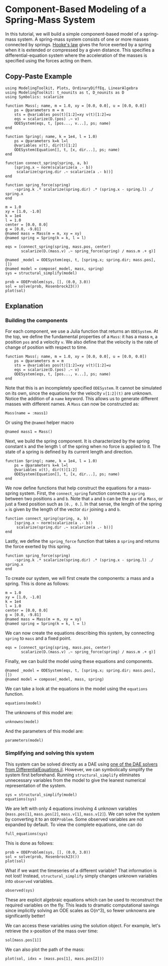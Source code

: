 # Component-Based Modeling of a Spring-Mass System

In this tutorial, we will build a simple component-based model of a spring-mass system. A spring-mass system consists of one or more masses connected by springs. [Hooke's law](https://en.wikipedia.org/wiki/Hooke%27s_law) gives the force exerted by a spring when it is extended or compressed by a given distance. This specifies a differential-equation system where the acceleration of the masses is specified using the forces acting on them.

## Copy-Paste Example

```@example component
using ModelingToolkit, Plots, OrdinaryDiffEq, LinearAlgebra
using ModelingToolkit: t_nounits as t, D_nounits as D
using Symbolics: scalarize

function Mass(; name, m = 1.0, xy = [0.0, 0.0], u = [0.0, 0.0])
    ps = @parameters m = m
    sts = @variables pos(t)[1:2]=xy v(t)[1:2]=u
    eqs = scalarize(D.(pos) .~ v)
    ODESystem(eqs, t, [pos..., v...], ps; name)
end

function Spring(; name, k = 1e4, l = 1.0)
    ps = @parameters k=k l=l
    @variables x(t), dir(t)[1:2]
    ODESystem(Equation[], t, [x, dir...], ps; name)
end

function connect_spring(spring, a, b)
    [spring.x ~ norm(scalarize(a .- b))
     scalarize(spring.dir .~ scalarize(a .- b))]
end

function spring_force(spring)
    -spring.k .* scalarize(spring.dir) .* (spring.x - spring.l) ./ spring.x
end

m = 1.0
xy = [1.0, -1.0]
k = 1e4
l = 1.0
center = [0.0, 0.0]
g = [0.0, -9.81]
@named mass = Mass(m = m, xy = xy)
@named spring = Spring(k = k, l = l)

eqs = [connect_spring(spring, mass.pos, center)
       scalarize(D.(mass.v) .~ spring_force(spring) / mass.m .+ g)]

@named _model = ODESystem(eqs, t, [spring.x; spring.dir; mass.pos], [])
@named model = compose(_model, mass, spring)
sys = structural_simplify(model)

prob = ODEProblem(sys, [], (0.0, 3.0))
sol = solve(prob, Rosenbrock23())
plot(sol)
```

## Explanation

### Building the components

For each component, we use a Julia function that returns an `ODESystem`. At the top, we define the fundamental properties of a `Mass`: it has a mass `m`, a position `pos` and a velocity `v`. We also define that the velocity is the rate of change of position with respect to time.

```@example component
function Mass(; name, m = 1.0, xy = [0.0, 0.0], u = [0.0, 0.0])
    ps = @parameters m = m
    sts = @variables pos(t)[1:2]=xy v(t)[1:2]=u
    eqs = scalarize(D.(pos) .~ v)
    ODESystem(eqs, t, [pos..., v...], ps; name)
end
```

Note that this is an incompletely specified `ODESystem`. It cannot be simulated on its own, since the equations for the velocity `v[1:2](t)` are unknown. Notice the addition of a `name` keyword. This allows us to generate different masses with different names. A `Mass` can now be constructed as:

```@example component
Mass(name = :mass1)
```

Or using the `@named` helper macro

```@example component
@named mass1 = Mass()
```

Next, we build the spring component. It is characterized by the spring constant `k` and the length `l` of the spring when no force is applied to it. The state of a spring is defined by its current length and direction.

```@example component
function Spring(; name, k = 1e4, l = 1.0)
    ps = @parameters k=k l=l
    @variables x(t), dir(t)[1:2]
    ODESystem(Equation[], t, [x, dir...], ps; name)
end
```

We now define functions that help construct the equations for a mass-spring system. First, the `connect_spring` function connects a `spring` between two positions `a` and `b`. Note that `a` and `b` can be the `pos` of a `Mass`, or just a fixed position such as `[0., 0.]`. In that sense, the length of the spring `x` is given by the length of the vector `dir` joining `a` and `b`.

```@example component
function connect_spring(spring, a, b)
    [spring.x ~ norm(scalarize(a .- b))
     scalarize(spring.dir .~ scalarize(a .- b))]
end
```

Lastly, we define the `spring_force` function that takes a `spring` and returns the force exerted by this spring.

```@example component
function spring_force(spring)
    -spring.k .* scalarize(spring.dir) .* (spring.x - spring.l) ./ spring.x
end
```

To create our system, we will first create the components: a mass and a spring. This is done as follows:

```@example component
m = 1.0
xy = [1.0, -1.0]
k = 1e4
l = 1.0
center = [0.0, 0.0]
g = [0.0, -9.81]
@named mass = Mass(m = m, xy = xy)
@named spring = Spring(k = k, l = l)
```

We can now create the equations describing this system, by connecting `spring` to `mass` and a fixed point.

```@example component
eqs = [connect_spring(spring, mass.pos, center)
       scalarize(D.(mass.v) .~ spring_force(spring) / mass.m .+ g)]
```

Finally, we can build the model using these equations and components.

```@example component
@named _model = ODESystem(eqs, t, [spring.x; spring.dir; mass.pos], [])
@named model = compose(_model, mass, spring)
```

We can take a look at the equations in the model using the `equations` function.

```@example component
equations(model)
```

The unknowns of this model are:

```@example component
unknowns(model)
```

And the parameters of this model are:

```@example component
parameters(model)
```

### Simplifying and solving this system

This system can be solved directly as a DAE using [one of the DAE solvers from DifferentialEquations.jl](https://docs.sciml.ai/DiffEqDocs/stable/solvers/dae_solve/). However, we can symbolically simplify the system first beforehand. Running `structural_simplify` eliminates unnecessary variables from the model to give the leanest numerical representation of the system.

```@example component
sys = structural_simplify(model)
equations(sys)
```

We are left with only 4 equations involving 4 unknown variables (`mass.pos[1]`,
`mass.pos[2]`, `mass.v[1]`, `mass.v[2]`). We can solve the system by converting
it to an `ODEProblem`. Some observed variables are not expanded by default. To
view the complete equations, one can do

```@example component
full_equations(sys)
```

This is done as follows:

```@example component
prob = ODEProblem(sys, [], (0.0, 3.0))
sol = solve(prob, Rosenbrock23())
plot(sol)
```

What if we want the timeseries of a different variable? That information is not lost! Instead, `structural_simplify` simply changes unknown variables into `observed` variables.

```@example component
observed(sys)
```

These are explicit algebraic equations which can be used to reconstruct the required variables on the fly. This leads to dramatic computational savings since implicitly solving an ODE scales as O(n^3), so fewer unknowns are significantly better!

We can access these variables using the solution object. For example, let's retrieve the x-position of the mass over time:

```@example component
sol[mass.pos[1]]
```

We can also plot the path of the mass:

```@example component
plot(sol, idxs = (mass.pos[1], mass.pos[2]))
```
